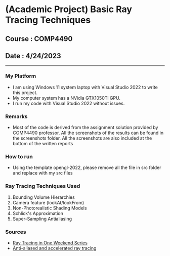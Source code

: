# (Academic Project) Basic Ray Tracing Techniques
## Course : COMP4490
## Date : 4/24/2023
---
### My Platform
- I am using Windows 11 system laptop with Visual Studio 2022 to write this project.
- My computer system has a NVidia GTX1050Ti GPU.
- I run my code with Visual Studio 2022 without issues.

### Remarks
- Most of the code is derived from the assignment solution provided by COMP4490 professor, All the screenshots of the results can be found in the screenshots folder. All the screenshots are also included at the bottom of the written reports

### How to run
- Using the template opengl-2022, please remove all the file in src folder and replace with my src files

### Ray Tracing Techniques Used
1. Bounding Volume Hierarchies
2. Camera feature (lookAt/lookFrom)
3. Non-Photorealistic Shading Models
4. Schlick's Approximation
5. Super-Sampling Antialiasing

### Sources
- [Ray Tracing in One Weekend Series](https://raytracing.github.io/books/RayTracingTheNextWeek.html)
- [Anti-aliased and accelerated ray tracing](https://www.cs.utexas.edu/users/fussell/courses/cs384g-fall2011/lectures/lecture10-Aa_and_accel_raytracing.pdf)
